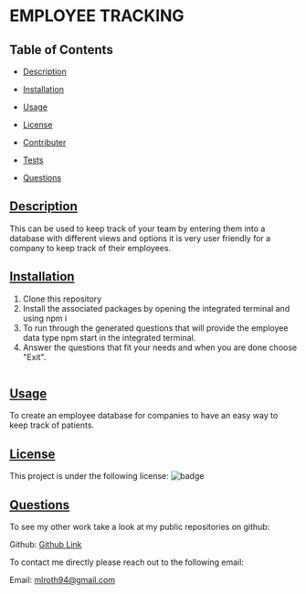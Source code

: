 # EMPLOYEE TRACKING

## Table of Contents

* [Description](#description)

* [Installation](#installation)

* [Usage](#usage)

* [License](#license)

* [Contributer](#contributer)

* [Tests](#tests)

* [Questions](#questions)
 
 ## [Description](#table-of-contents)
 This can be used to keep track of your team by entering them into a database with different views and options it is very user friendly for a company to keep track of their employees.

 ## [Installation](#table-of-contents)
 1. Clone this repository 
 2. Install the associated packages by opening the integrated terminal and using npm i 
 3. To run through the generated questions that will provide the employee data type npm start in the integrated terminal. 
 4. Answer the questions  that fit your needs and when you are done choose "Exit".

<img src=""/>

 ## [Usage](#table-of-contents)
 To create an employee database for companies to have an easy way to keep track of patients.

 ## [License](#table-of-contents) 
 This project is under the following license: 
 ![badge](https://img.shields.io/badge/license-MIT-blue )

 ## [Questions](#table-of-contents)

 To see my other work take a look at my public repositories on github:

 Github: [Github Link](https://github.com/moyuh)


 To contact me directly please reach out to the following email:

 Email: [mlroth94@gmail.com](mailto:mlroth94@gmail.com)

